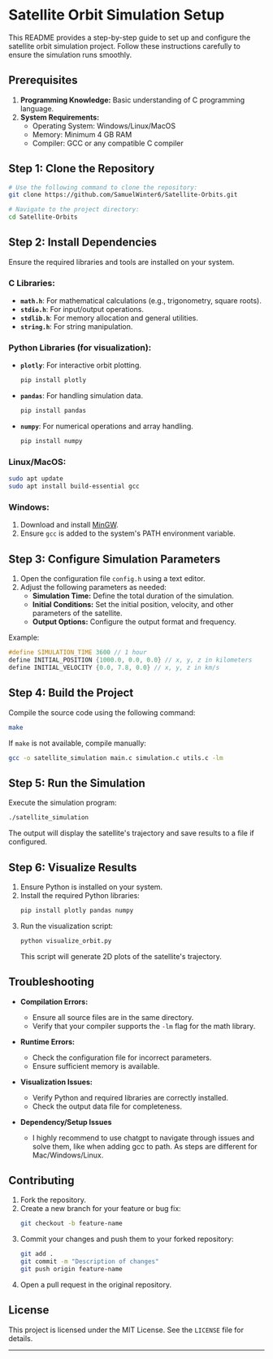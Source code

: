 # Satellite Orbit Simulation Setup

This README provides a step-by-step guide to set up and configure the satellite orbit simulation project. Follow these instructions carefully to ensure the simulation runs smoothly.

## Prerequisites

1. **Programming Knowledge:** Basic understanding of C programming language.
2. **System Requirements:**
   - Operating System: Windows/Linux/MacOS
   - Memory: Minimum 4 GB RAM
   - Compiler: GCC or any compatible C compiler

## Step 1: Clone the Repository

```bash
# Use the following command to clone the repository:
git clone https://github.com/SamuelWinter6/Satellite-Orbits.git

# Navigate to the project directory:
cd Satellite-Orbits
```

## Step 2: Install Dependencies

Ensure the required libraries and tools are installed on your system.

### C Libraries:
- **`math.h`**: For mathematical calculations (e.g., trigonometry, square roots).
- **`stdio.h`**: For input/output operations.
- **`stdlib.h`**: For memory allocation and general utilities.
- **`string.h`**: For string manipulation.

### Python Libraries (for visualization):
- **`plotly`**: For interactive orbit plotting.
  ```bash
  pip install plotly
  ```
- **`pandas`**: For handling simulation data.
  ```bash
  pip install pandas
  ```
- **`numpy`**: For numerical operations and array handling.
  ```bash
  pip install numpy
  ```

### Linux/MacOS:
```bash
sudo apt update
sudo apt install build-essential gcc
```

### Windows:
1. Download and install [MinGW](http://www.mingw.org/).
2. Ensure `gcc` is added to the system's PATH environment variable.

## Step 3: Configure Simulation Parameters

1. Open the configuration file `config.h` using a text editor.
2. Adjust the following parameters as needed:
   - **Simulation Time:** Define the total duration of the simulation.
   - **Initial Conditions:** Set the initial position, velocity, and other parameters of the satellite.
   - **Output Options:** Configure the output format and frequency.

Example:
```c
#define SIMULATION_TIME 3600 // 1 hour
define INITIAL_POSITION {1000.0, 0.0, 0.0} // x, y, z in kilometers
define INITIAL_VELOCITY {0.0, 7.8, 0.0} // x, y, z in km/s
```

## Step 4: Build the Project

Compile the source code using the following command:

```bash
make
```

If `make` is not available, compile manually:

```bash
gcc -o satellite_simulation main.c simulation.c utils.c -lm
```

## Step 5: Run the Simulation

Execute the simulation program:

```bash
./satellite_simulation
```

The output will display the satellite's trajectory and save results to a file if configured.

## Step 6: Visualize Results

1. Ensure Python is installed on your system.
2. Install the required Python libraries:
   ```bash
   pip install plotly pandas numpy
   ```
3. Run the visualization script:
   ```bash
   python visualize_orbit.py
   ```
   This script will generate 2D plots of the satellite's trajectory.

## Troubleshooting

- **Compilation Errors:**
  - Ensure all source files are in the same directory.
  - Verify that your compiler supports the `-lm` flag for the math library.

- **Runtime Errors:**
  - Check the configuration file for incorrect parameters.
  - Ensure sufficient memory is available.

- **Visualization Issues:**
  - Verify Python and required libraries are correctly installed.
  - Check the output data file for completeness.

- **Dependency/Setup Issues**
  - I highly recommend to use chatgpt to navigate through issues and solve them, like when adding gcc to path. As steps are different for Mac/Windows/Linux.

## Contributing

1. Fork the repository.
2. Create a new branch for your feature or bug fix:
   ```bash
   git checkout -b feature-name
   ```
3. Commit your changes and push them to your forked repository:
   ```bash
   git add .
   git commit -m "Description of changes"
   git push origin feature-name
   ```
4. Open a pull request in the original repository.

## License

This project is licensed under the MIT License. See the `LICENSE` file for details.

---